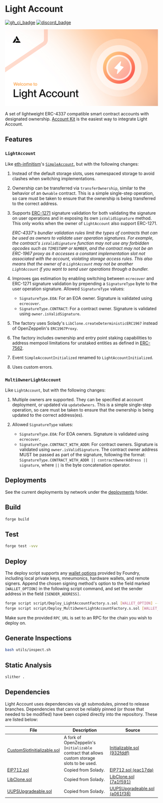 # Light Account

[![gh_ci_badge]][gh_ci_link] [![discord_badge]][discord_link]

[gh_ci_badge]: https://github.com/alchemyplatform/light-account/actions/workflows/test.yml/badge.svg
[gh_ci_link]: https://github.com/alchemyplatform/light-account/actions/workflows/test.yml
[discord_badge]: https://dcbadge.vercel.app/api/server/alchemyplatform?style=flat
[discord_link]: https://discord.gg/alchemyplatform

![](./img/light-account.jpg)

A set of lightweight ERC-4337 compatible smart contract accounts with designated ownership. [Account Kit](https://accountkit.alchemy.com) is the easiest way to integrate Light Account.

## Features

### `LightAccount`

Like [eth-infinitism](https://github.com/eth-infinitism/account-abstraction)'s [`SimpleAccount`](https://github.com/eth-infinitism/account-abstraction/blob/develop/contracts/samples/SimpleAccount.sol), but with the following changes:

1. Instead of the default storage slots, uses namespaced storage to avoid clashes when switching implementations.

2. Ownership can be transferred via `transferOwnership`, similar to the behavior of an `Ownable` contract. This is a simple single-step operation, so care must be taken to ensure that the ownership is being transferred to the correct address.

3. Supports [ERC-1271](https://eips.ethereum.org/EIPS/eip-1271) signature validation for both validating the signature on user operations and in exposing its own `isValidSignature` method. This only works when the owner of `LightAccount` also support ERC-1271.

   _ERC-4337's bundler validation rules limit the types of contracts that can be used as owners to validate user operation signatures. For example, the contract's `isValidSignature` function may not use any forbidden opcodes such as `TIMESTAMP` or `NUMBER`, and the contract may not be an ERC-1967 proxy as it accesses a constant implementation slot not associated with the account, violating storage access rules. This also means that the owner of a `LightAccount` may not be another `LightAccount` if you want to send user operations through a bundler._

4. Improves gas estimation by enabling switching between `ecrecover` and ERC-1271 signature validation by prepending a `SignatureType` byte to the user operation signature. Allowed `SignatureType` values:

   - `SignatureType.EOA`: For an EOA owner. Signature is validated using `ecrecover`.
   - `SignatureType.CONTRACT`: For a contract owner. Signature is validated using `owner.isValidSignature`.

5. The factory uses Solady's `LibClone.createDeterministicERC1967` instead of OpenZeppelin's `ERC1967Proxy`.

6. The factory includes ownership and entry point staking capabilities to address mempool limitations for unstaked entities as defined in [ERC-7562](https://eips.ethereum.org/EIPS/eip-7562).

7. Event `SimpleAccountInitialized` renamed to `LightAccountInitialized`.

8. Uses custom errors.

### `MultiOwnerLightAccount`

Like `LightAccount`, but with the following changes:

1. Multiple owners are supported. They can be specified at account deployment, or updated via `updateOwners`. This is a simple single-step operation, so care must be taken to ensure that the ownership is being updated to the correct address(es).

2. Allowed `SignatureType` values:

   - `SignatureType.EOA`: For EOA owners. Signature is validated using `ecrecover`.
   - `SignatureType.CONTRACT_WITH_ADDR`: For contract owners. Signature is validated using `owner.isValidSignature`. The contract owner address MUST be passed as part of the signature, following the format: `SignatureType.CONTRACT_WITH_ADDR || contractOwnerAddress || signature`, where `||` is the byte concatenation operator.

## Deployments

See the current deployments by network under the [deployments](./deployments) folder.

## Build

```bash
forge build
```

## Test

```bash
forge test -vvv
```

## Deploy

The deploy script supports any [wallet options](https://book.getfoundry.sh/reference/forge/forge-script#wallet-options---raw) provided by Foundry, including local private keys, mneumonics, hardware wallets, and remote signers. Append the chosen signing method's option to the field marked `[WALLET_OPTION]` in the following script command, and set the sender address in the field `[SENDER_ADDRESS]`.

```bash
forge script script/Deploy_LightAccountFactory.s.sol [WALLET_OPTION] --sender [SENDER_ADDRESS] --rpc-url [RPC_URL] -vvvv --broadcast --verify
forge script script/Deploy_MultiOwnerLightAccountFactory.s.sol [WALLET_OPTION] --sender [SENDER_ADDRESS] --rpc-url [RPC_URL] -vvvv --broadcast --verify
```

Make sure the provided `RPC_URL` is set to an RPC for the chain you wish to deploy on.

## Generate Inspections

```bash
bash utils/inspect.sh
```

## Static Analysis

```bash
slither .
```

## Dependencies

Light Account uses dependencies via git submodules, pinned to release branches. Dependencies that cannot be reliably pinned (or those that needed to be modified) have been copied directly into the repository. These are listed below:

| File                                                                    | Description                                                                                    | Source                                                                                                                                                                      |
| ----------------------------------------------------------------------- | ---------------------------------------------------------------------------------------------- | --------------------------------------------------------------------------------------------------------------------------------------------------------------------------- |
| [CustomSlotInitializable.sol](./src/common/CustomSlotInitializable.sol) | A fork of OpenZeppelin's `Initializable` contract that allows custom storage slots to be used. | [Initializable.sol (932fddf)](https://github.com/OpenZeppelin/openzeppelin-contracts/blob/932fddf69a699a9a80fd2396fd1a2ab91cdda123/contracts/proxy/utils/Initializable.sol) |
| [EIP712.sol](./src/external/solady/EIP712.sol)                          | Copied from Solady.                                                                            | [EIP712.sol (eac17da)](https://github.com/Vectorized/solady/blob/eac17da6d57d864f179a6d81e02127cabe3b77d9/src/utils/EIP712.sol)                                             |
| [LibClone.sol](./src/external/solady/LibClone.sol)                      | Copied from Solady.                                                                            | [LibClone.sol (7a1f591)](https://github.com/Vectorized/solady/blob/7a1f591fe53487bd6952c4df23d3bed26a4b678d/src/utils/LibClone.sol)                                         |
| [UUPSUpgradeable.sol](./src/external/solady/UUPSUpgradeable.sol)        | Copied from Solady.                                                                            | [UUPSUpgradeable.sol (a061f38)](https://github.com/Vectorized/solady/blob/a061f38f27cd7ae330a86d42d3f15b4e7237f064/src/utils/UUPSUpgradeable.sol)                           |
